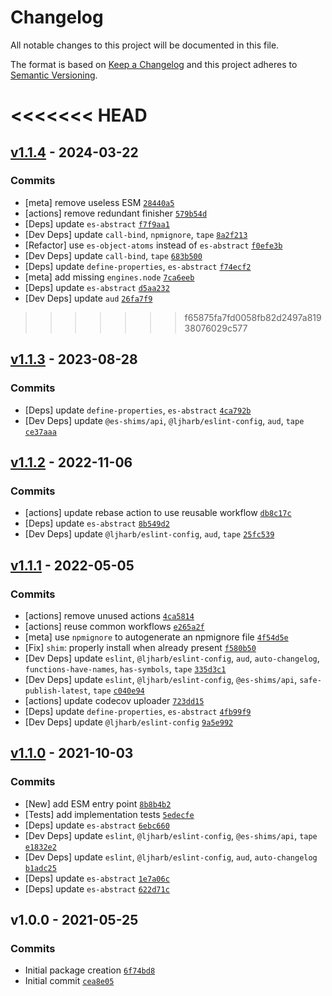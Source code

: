 # Changelog

All notable changes to this project will be documented in this file.

The format is based on [Keep a Changelog](https://keepachangelog.com/en/1.0.0/)
and this project adheres to [Semantic Versioning](https://semver.org/spec/v2.0.0.html).

<<<<<<< HEAD
=======
## [v1.1.4](https://github.com/es-shims/Object.hasOwn/compare/v1.1.3...v1.1.4) - 2024-03-22

### Commits

- [meta] remove useless ESM [`28440a5`](https://github.com/es-shims/Object.hasOwn/commit/28440a5d2545632b6c6c95bea09ea304a3bfe94f)
- [actions] remove redundant finisher [`579b54d`](https://github.com/es-shims/Object.hasOwn/commit/579b54d37f8b2f83a8187a1525d1e3309c1d6972)
- [Deps] update `es-abstract` [`f7f9aa1`](https://github.com/es-shims/Object.hasOwn/commit/f7f9aa192bcaae10478826617dc707ea5b1ff175)
- [Dev Deps] update `call-bind`, `npmignore`, `tape` [`8a2f213`](https://github.com/es-shims/Object.hasOwn/commit/8a2f213618f4a33f83320c5b76f34b00228732dd)
- [Refactor] use `es-object-atoms` instead of `es-abstract` [`f0efe3b`](https://github.com/es-shims/Object.hasOwn/commit/f0efe3b2d40d143d44969026c9662d6b1f094c05)
- [Dev Deps] update `call-bind`, `tape` [`683b500`](https://github.com/es-shims/Object.hasOwn/commit/683b500aa26d75d8c95bc8fd57bd25c206382335)
- [Deps] update `define-properties`, `es-abstract` [`f74ecf2`](https://github.com/es-shims/Object.hasOwn/commit/f74ecf2cff80a254a8067aea12337c25198d6d78)
- [meta] add missing `engines.node` [`7ca6eeb`](https://github.com/es-shims/Object.hasOwn/commit/7ca6eeb4f9a7f706b700885419e6ddb88f8f0c70)
- [Deps] update `es-abstract` [`d5aa232`](https://github.com/es-shims/Object.hasOwn/commit/d5aa232f680e7bd0256c65922de908c41b5ac06e)
- [Dev Deps] update `aud` [`26fa7f9`](https://github.com/es-shims/Object.hasOwn/commit/26fa7f9cc8b8e1e7c1a40c2b3d19660f5f44bc49)

>>>>>>> f65875fa7fd0058fb82d2497a81938076029c577
## [v1.1.3](https://github.com/es-shims/Object.hasOwn/compare/v1.1.2...v1.1.3) - 2023-08-28

### Commits

- [Deps] update `define-properties`, `es-abstract` [`4ca792b`](https://github.com/es-shims/Object.hasOwn/commit/4ca792b9c984bed5718f0931b7684145ec5beb09)
- [Dev Deps] update `@es-shims/api`, `@ljharb/eslint-config`, `aud`, `tape` [`ce37aaa`](https://github.com/es-shims/Object.hasOwn/commit/ce37aaa42c7612db5e6a88af784f76b76d6fcd0e)

## [v1.1.2](https://github.com/es-shims/Object.hasOwn/compare/v1.1.1...v1.1.2) - 2022-11-06

### Commits

- [actions] update rebase action to use reusable workflow [`db8c17c`](https://github.com/es-shims/Object.hasOwn/commit/db8c17c46fc53ffa1ed402308949e27d4dc13ae6)
- [Deps] update `es-abstract` [`8b549d2`](https://github.com/es-shims/Object.hasOwn/commit/8b549d28e1589e923d73b42516e2fa8cbdb358cb)
- [Dev Deps] update `@ljharb/eslint-config`, `aud`, `tape` [`25fc539`](https://github.com/es-shims/Object.hasOwn/commit/25fc539d426a6f01ad0bb8bc3593919316b88c89)

## [v1.1.1](https://github.com/es-shims/Object.hasOwn/compare/v1.1.0...v1.1.1) - 2022-05-05

### Commits

- [actions] remove unused actions [`4ca5814`](https://github.com/es-shims/Object.hasOwn/commit/4ca5814dc12ce990058574b84eccfdbe71e36506)
- [actions] reuse common workflows [`e265a2f`](https://github.com/es-shims/Object.hasOwn/commit/e265a2f9c7a538acbe7d84f8d1373c9a22d0aaa7)
- [meta] use `npmignore` to autogenerate an npmignore file [`4f54d5e`](https://github.com/es-shims/Object.hasOwn/commit/4f54d5e68bdbf390715138f1f228c51adb7e2d1d)
- [Fix] `shim`: properly install when already present [`f580b50`](https://github.com/es-shims/Object.hasOwn/commit/f580b50b84aeced35eab728629cb0e2c3d734685)
- [Dev Deps] update `eslint`, `@ljharb/eslint-config`, `aud`, `auto-changelog`, `functions-have-names`, `has-symbols`, `tape` [`335d3c1`](https://github.com/es-shims/Object.hasOwn/commit/335d3c15429aa0936cdf8019d9ec7563cc362488)
- [Dev Deps] update `eslint`, `@ljharb/eslint-config`, `@es-shims/api`, `safe-publish-latest`, `tape` [`c040e94`](https://github.com/es-shims/Object.hasOwn/commit/c040e94ab5edce66787873d398c68c90c594e999)
- [actions] update codecov uploader [`723dd15`](https://github.com/es-shims/Object.hasOwn/commit/723dd15c7fb49fef5c76fe95f14c2a1b32d3967d)
- [Deps] update `define-properties`, `es-abstract` [`4fb99f9`](https://github.com/es-shims/Object.hasOwn/commit/4fb99f93fa493e134416fe8dfaaa8fd2db335ee6)
- [Dev Deps] update `@ljharb/eslint-config` [`9a5e992`](https://github.com/es-shims/Object.hasOwn/commit/9a5e9921328858e359e6835d29f3a4349496aea2)

## [v1.1.0](https://github.com/es-shims/Object.hasOwn/compare/v1.0.0...v1.1.0) - 2021-10-03

### Commits

- [New] add ESM entry point [`8b8b4b2`](https://github.com/es-shims/Object.hasOwn/commit/8b8b4b22e22396b5ba080382c33e5844efbcf386)
- [Tests] add implementation tests [`5edecfe`](https://github.com/es-shims/Object.hasOwn/commit/5edecfee70af78dee7d870e55c365e2b96dd449d)
- [Deps] update `es-abstract` [`6ebc660`](https://github.com/es-shims/Object.hasOwn/commit/6ebc66079ca87f367b08051bf9b24e614b75d2f3)
- [Dev Deps] update `eslint`, `@ljharb/eslint-config`, `@es-shims/api`, `tape` [`e1832e2`](https://github.com/es-shims/Object.hasOwn/commit/e1832e2304dd40a899e07d50b50c603bb8a92844)
- [Dev Deps] update `eslint`, `@ljharb/eslint-config`, `aud`, `auto-changelog` [`b1adc25`](https://github.com/es-shims/Object.hasOwn/commit/b1adc2505b0b19c6c21a4ea7cdab9655e2f146d4)
- [Deps] update `es-abstract` [`1e7a06c`](https://github.com/es-shims/Object.hasOwn/commit/1e7a06cd73c2d980694908d5c5b204ae2c94bc70)
- [Deps] update `es-abstract` [`622d71c`](https://github.com/es-shims/Object.hasOwn/commit/622d71c5168f5a863dd68833d760f882d5330aa7)

## v1.0.0 - 2021-05-25

### Commits

- Initial package creation [`6f74bd8`](https://github.com/es-shims/Object.hasOwn/commit/6f74bd8cd669cd5964358ef85b51466baea34af7)
- Initial commit [`cea8e05`](https://github.com/es-shims/Object.hasOwn/commit/cea8e058018ccd8ba31b15eebfe2b8181deb9946)
